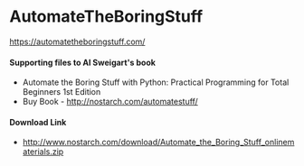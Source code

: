 # AutomateTheBoringStuff
https://automatetheboringstuff.com/

#### Supporting files to Al Sweigart's book
* Automate the Boring Stuff with Python: Practical Programming for Total Beginners 1st Edition 
* Buy Book - http://nostarch.com/automatestuff/

#### Download Link 
* http://www.nostarch.com/download/Automate_the_Boring_Stuff_onlinematerials.zip
